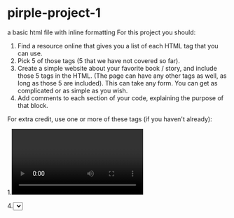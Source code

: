 # pirple-project-1
a basic html file with inline formatting
For this project you should:

1. Find a resource online that gives you a list of each HTML tag that you can use.
2. Pick 5 of those tags (5 that we have not covered so far).
3. Create a simple website about your favorite book / story, and include those 5 tags in the HTML. (The page can have any other tags as well, as long as those 5 are included). This can take any form. You can get as complicated or as simple as you wish.
4. Add comments to each section of your code, explaining the purpose of that block.

For extra credit, use one or more of these tags (if you haven't already):

1.<video>
2.<audio>
3.<form>
4.<select>
5.<input>
6.<base>
7.<meta>
8.<iframe>
